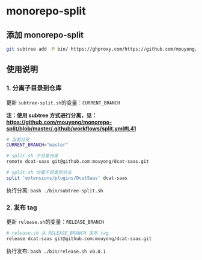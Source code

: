 # monorepo-split

## 添加 monorepo-split

```bash
git subtree add -P bin/ https://ghproxy.com/https://github.com/mouyong/monorepo-split.git master
```

## 使用说明

### 1. 分离子目录到仓库

更新 `subtree-split.sh`的变量：`CURRENT_BRANCH`

**注：使用 subtree 方式进行分离，见：https://github.com/mouyong/monorepo-split/blob/master/.github/workflows/split.yml#L41**

```bash
# 当前分支
CURRENT_BRANCH="master"

# split.sh 子目录仓库
remote dcat-saas git@github.com:mouyong/dcat-saas.git

# split.sh 分离子目录到分支
split 'extensions/plugins/DcatSaas' dcat-saas
```

执行分离: `bash ./bin/subtree-split.sh`


### 2. 发布 tag

更新 `release.sh`的变量：`RELEASE_BRANCH`
```bash
# release.sh 从 RELEASE_BRANCH 发布 tag
release dcat-saas git@github.com:mouyong/dcat-saas.git
```

执行发布: `bash ./bin/release.sh v0.0.1`

